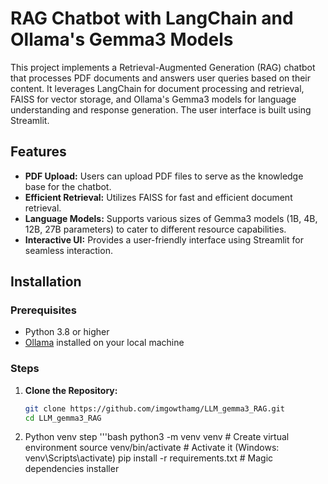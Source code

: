 # RAG Chatbot with LangChain and Ollama's Gemma3 Models

This project implements a Retrieval-Augmented Generation (RAG) chatbot that processes PDF documents and answers user queries based on their content. It leverages LangChain for document processing and retrieval, FAISS for vector storage, and Ollama's Gemma3 models for language understanding and response generation. The user interface is built using Streamlit.

## Features

- **PDF Upload:** Users can upload PDF files to serve as the knowledge base for the chatbot.
- **Efficient Retrieval:** Utilizes FAISS for fast and efficient document retrieval.
- **Language Models:** Supports various sizes of Gemma3 models (1B, 4B, 12B, 27B parameters) to cater to different resource capabilities.
- **Interactive UI:** Provides a user-friendly interface using Streamlit for seamless interaction.

## Installation

### Prerequisites

- Python 3.8 or higher
- [Ollama](https://ollama.ai/) installed on your local machine

### Steps

1. **Clone the Repository:**

   ```bash
   git clone https://github.com/imgowthamg/LLM_gemma3_RAG.git
   cd LLM_gemma3_RAG
2. Python venv step
   '''bash
  python3 -m venv venv  # Create virtual environment
  source venv/bin/activate  # Activate it (Windows: venv\Scripts\activate)
  pip install -r requirements.txt  # Magic dependencies installer
